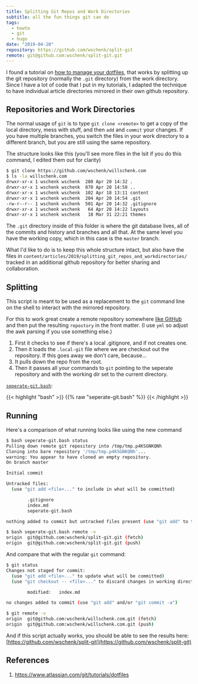 ```yaml
---
title: Splitting Git Repos and Work Directories
subtitle: all the fun things git can do
tags:
  - howto
  - git
  - hugo
date: "2019-04-20"
repository: https://github.com/wschenk/split-git
remote: git@github.com:wschenk/split-git.git
---
```


I found a tutorial on [how to manage your dotfiles](https://www.atlassian.com/git/tutorials/dotfiles), that works by splitting up the git repository (normally the `.git` directory) from the work directory.  Since I have a lot of code that I put in my tutorials, I adapted the technique to have individual article directories mirrored in their own github repository.

## Repositories and Work Directories

The normal usage of `git` is to type `git clone <remote>` to get a copy of the local directory, mess with stuff, and then `add` and `commit` your changes.  If you have multiple branches, you switch the files in your work directory to a different branch, but you are still using the same repository.

The structure looks like this (you'll see more files in the lsit if you do this command, I edited them out for clarity)

```bash
$ git clone https://github.com/wschenk/willschenk.com
$ ls -la willschenk.com
drwxr-xr-x 1 wschenk wschenk  280 Apr 20 14:32 .
drwxr-xr-x 1 wschenk wschenk  870 Apr 20 14:58 ..
drwxr-xr-x 1 wschenk wschenk  102 Apr 18 13:11 content
drwxr-xr-x 1 wschenk wschenk  204 Apr 20 14:54 .git
-rw-r--r-- 1 wschenk wschenk  501 Apr 20 14:32 .gitignore
drwxr-xr-x 1 wschenk wschenk   64 Apr 20 14:22 layouts
drwxr-xr-x 1 wschenk wschenk   18 Mar 31 22:21 themes
```

The `.git` directory inside of this folder is where the git database lives, all of the commits and history and branches and all that.  At the same level you have the working copy, which in this case is the `master` branch.

What I'd like to do is to keep this whole structure intact, but also have the files in `content/articles/2019/splitting_git_repos_and_workdirectories/` tracked in an additional github repository for better sharing and collaboration.

## Splitting

This script is meant to be used as a replacement to the `git` command line on the shell to interact with the mirrored repository.

For this to work great create a remote repository somewhere [like GitHub](https://github.com/new) and then put the resulting `repostory` in the front matter.  (I use `yml` so adjust the awk parsing if you use something else.)

1. First it checks to see if there's a local .gitignore, and if not creates one.
2. Then it loads the `.local-git` file where we are checkout out the repository.  If this goes away we don't care, because...
3. It pulls down the repo from the root.
4. Then it passes all your commands to `git` pointing to the seperate repository and with the working dir set to the current directory.


[`seperate-git.bash`](seperate-git.bash):

{{< highlight "bash" >}}
{{% raw "seperate-git.bash" %}}
{{< /highlight >}}

## Running

Here's a comparison of what running looks like using the new command

```bash
$ bash seperate-git.bash status
Pulling down remote git repository into /tmp/tmp.p4KSGNKQNh
Cloning into bare repository '/tmp/tmp.p4KSGNKQNh'...
warning: You appear to have cloned an empty repository.
On branch master

Initial commit

Untracked files:
  (use "git add <file>..." to include in what will be committed)

        .gitignore
        index.md
        seperate-git.bash

nothing added to commit but untracked files present (use "git add" to track)

$ bash seperate-git.bash remote -v
origin  git@github.com:wschenk/split-git.git (fetch)
origin  git@github.com:wschenk/split-git.git (push)
```

And compare that with the regular `git` command:

```bash
$ git status
Changes not staged for commit:
  (use "git add <file>..." to update what will be committed)
  (use "git checkout -- <file>..." to discard changes in working directory)

        modified:   index.md

no changes added to commit (use "git add" and/or "git commit -a")

$ git remote -v
origin  git@github.com:wschenk/willschenk.com.git (fetch)
origin  git@github.com:wschenk/willschenk.com.git (push)
```

And if this script actually works, you should be able to see the results here: [https://github.com/wschenk/split-git](https://github.com/wschenk/split-git)


## References

1. https://www.atlassian.com/git/tutorials/dotfiles
